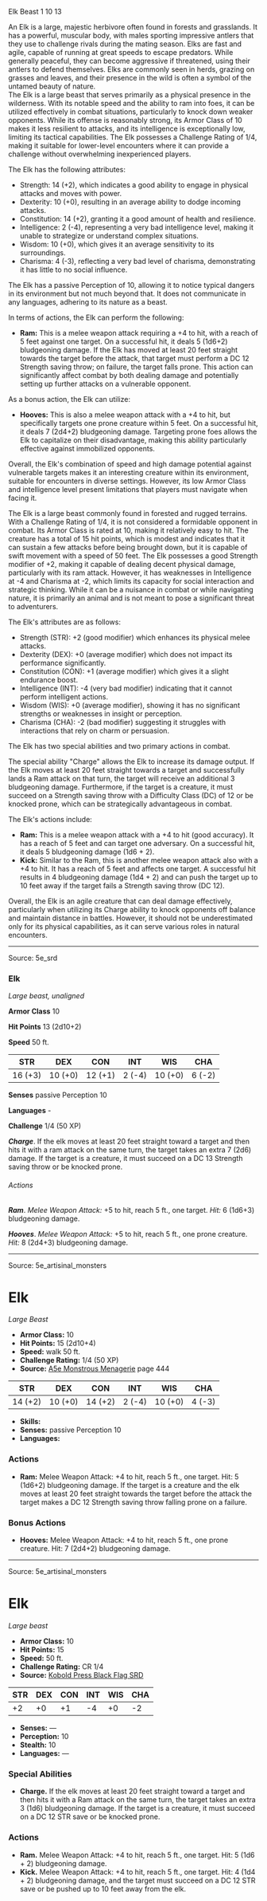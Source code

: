 <MonsterName/>Elk</MonsterName>
<CreatureType/>Beast</CreatureType>
<CR/>1</CR>
<AC/>10</AC>
<HP/>13</HP>
<summary>An Elk is a large, majestic herbivore often found in forests and grasslands. It has a powerful, muscular body, with males sporting impressive antlers that they use to challenge rivals during the mating season. Elks are fast and agile, capable of running at great speeds to escape predators. While generally peaceful, they can become aggressive if threatened, using their antlers to defend themselves. Elks are commonly seen in herds, grazing on grasses and leaves, and their presence in the wild is often a symbol of the untamed beauty of nature.</summary>

<summary>The Elk is a large beast that serves primarily as a physical presence in the wilderness. With its notable speed and the ability to ram into foes, it can be utilized effectively in combat situations, particularly to knock down weaker opponents. While its offense is reasonably strong, its Armor Class of 10 makes it less resilient to attacks, and its intelligence is exceptionally low, limiting its tactical capabilities. The Elk possesses a Challenge Rating of 1/4, making it suitable for lower-level encounters where it can provide a challenge without overwhelming inexperienced players.</summary>

<detail>

The Elk has the following attributes: 

- Strength: 14 (+2), which indicates a good ability to engage in physical attacks and moves with power.
- Dexterity: 10 (+0), resulting in an average ability to dodge incoming attacks.
- Constitution: 14 (+2), granting it a good amount of health and resilience.
- Intelligence: 2 (-4), representing a very bad intelligence level, making it unable to strategize or understand complex situations.
- Wisdom: 10 (+0), which gives it an average sensitivity to its surroundings.
- Charisma: 4 (-3), reflecting a very bad level of charisma, demonstrating it has little to no social influence.

The Elk has a passive Perception of 10, allowing it to notice typical dangers in its environment but not much beyond that. It does not communicate in any languages, adhering to its nature as a beast.

In terms of actions, the Elk can perform the following:

- **Ram:** This is a melee weapon attack requiring a +4 to hit, with a reach of 5 feet against one target. On a successful hit, it deals 5 (1d6+2) bludgeoning damage. If the Elk has moved at least 20 feet straight towards the target before the attack, that target must perform a DC 12 Strength saving throw; on failure, the target falls prone. This action can significantly affect combat by both dealing damage and potentially setting up further attacks on a vulnerable opponent.

As a bonus action, the Elk can utilize:

- **Hooves:** This is also a melee weapon attack with a +4 to hit, but specifically targets one prone creature within 5 feet. On a successful hit, it deals 7 (2d4+2) bludgeoning damage. Targeting prone foes allows the Elk to capitalize on their disadvantage, making this ability particularly effective against immobilized opponents.

Overall, the Elk's combination of speed and high damage potential against vulnerable targets makes it an interesting creature within its environment, suitable for encounters in diverse settings. However, its low Armor Class and intelligence level present limitations that players must navigate when facing it.

The Elk is a large beast commonly found in forested and rugged terrains. With a Challenge Rating of 1/4, it is not considered a formidable opponent in combat. Its Armor Class is rated at 10, making it relatively easy to hit. The creature has a total of 15 hit points, which is modest and indicates that it can sustain a few attacks before being brought down, but it is capable of swift movement with a speed of 50 feet. The Elk possesses a good Strength modifier of +2, making it capable of dealing decent physical damage, particularly with its ram attack. However, it has weaknesses in Intelligence at -4 and Charisma at -2, which limits its capacity for social interaction and strategic thinking. While it can be a nuisance in combat or while navigating nature, it is primarily an animal and is not meant to pose a significant threat to adventurers.

The Elk's attributes are as follows:
- Strength (STR): +2 (good modifier) which enhances its physical melee attacks.
- Dexterity (DEX): +0 (average modifier) which does not impact its performance significantly.
- Constitution (CON): +1 (average modifier) which gives it a slight endurance boost.
- Intelligence (INT): -4 (very bad modifier) indicating that it cannot perform intelligent actions.
- Wisdom (WIS): +0 (average modifier), showing it has no significant strengths or weaknesses in insight or perception.
- Charisma (CHA): -2 (bad modifier) suggesting it struggles with interactions that rely on charm or persuasion.

The Elk has two special abilities and two primary actions in combat. 

The special ability "Charge" allows the Elk to increase its damage output. If the Elk moves at least 20 feet straight towards a target and successfully lands a Ram attack on that turn, the target will receive an additional 3 bludgeoning damage. Furthermore, if the target is a creature, it must succeed on a Strength saving throw with a Difficulty Class (DC) of 12 or be knocked prone, which can be strategically advantageous in combat.

The Elk's actions include:
- **Ram:** This is a melee weapon attack with a +4 to hit (good accuracy). It has a reach of 5 feet and can target one adversary. On a successful hit, it deals 5 bludgeoning damage (1d6 + 2). 
- **Kick:** Similar to the Ram, this is another melee weapon attack also with a +4 to hit. It has a reach of 5 feet and affects one target. A successful hit results in 4 bludgeoning damage (1d4 + 2) and can push the target up to 10 feet away if the target fails a Strength saving throw (DC 12). 

Overall, the Elk is an agile creature that can deal damage effectively, particularly when utilizing its Charge ability to knock opponents off balance and maintain distance in battles. However, it should not be underestimated only for its physical capabilities, as it can serve various roles in natural encounters.</detail>



---

Source: 5e_srd

### Elk

*Large beast, unaligned*

**Armor Class** 10

**Hit Points** 13 (2d10+2)

**Speed** 50 ft.

| STR     | DEX     | CON     | INT    | WIS     | CHA    |
|---------|---------|---------|--------|---------|--------|
| 16 (+3) | 10 (+0) | 12 (+1) | 2 (-4) | 10 (+0) | 6 (-2) |

**Senses** passive Perception 10

**Languages** -

**Challenge** 1/4 (50 XP)

***Charge***. If the elk moves at least 20 feet straight toward a target and then hits it with a ram attack on the same turn, the target takes an extra 7 (2d6) damage. If the target is a creature, it must succeed on a DC 13 Strength saving throw or be knocked prone.

###### Actions

***Ram***. *Melee Weapon Attack:* +5 to hit, reach 5 ft., one target. *Hit:* 6 (1d6+3) bludgeoning damage.

***Hooves***. *Melee Weapon Attack:* +5 to hit, reach 5 ft., one prone creature. *Hit:* 8 (2d4+3) bludgeoning damage.



---

Source: 5e_artisinal_monsters

# Elk

*Large* *Beast*

- **Armor Class:** 10
- **Hit Points:** 15 (2d10+4)
- **Speed:** walk 50 ft.
- **Challenge Rating:** 1/4 (50 XP)
- **Source:** [A5e Monstrous Menagerie](https://enpublishingrpg.com/products/level-up-monstrous-menagerie-a5e) page 444

| STR | DEX | CON | INT | WIS | CHA |
| --- | --- | --- | --- | --- | --- |
| 14 (+2) | 10 (+0) | 14 (+2) | 2 (-4) | 10 (+0) | 4 (-3) |

- **Skills:** 
- **Senses:** passive Perception 10
- **Languages:** 

### Actions

- **Ram:** Melee Weapon Attack: +4 to hit, reach 5 ft., one target. Hit: 5 (1d6+2) bludgeoning damage. If the target is a creature and the elk moves at least 20 feet straight towards the target before the attack  the target makes a DC 12 Strength saving throw  falling prone on a failure.

### Bonus Actions

- **Hooves:** Melee Weapon Attack: +4 to hit, reach 5 ft., one prone creature. Hit: 7 (2d4+2) bludgeoning damage.






---

Source: 5e_artisinal_monsters

# Elk

*Large beast*

- **Armor Class:** 10
- **Hit Points:** 15
- **Speed:** 50 ft.
- **Challenge Rating:** CR 1/4
- **Source:** [Kobold Press Black Flag SRD](https://koboldpress.com/black-flag-roleplaying/)

| STR | DEX | CON | INT | WIS | CHA |
| --- | --- | --- | --- | --- | --- |
| +2 | +0 | +1 | -4 | +0 | -2 |

- **Senses:** —
- **Perception:** 10
- **Stealth:** 10
- **Languages:** —

### Special Abilities

- **Charge.** If the elk moves at least 20 feet straight toward a target and then hits it with a Ram attack on the same turn, the target takes an extra 3 (1d6) bludgeoning damage. If the target is a creature, it must succeed on a DC 12 STR save or be knocked prone.

### Actions

- **Ram.** Melee Weapon Attack: +4 to hit, reach 5 ft., one target. Hit: 5 (1d6 + 2) bludgeoning damage.
- **Kick.** Melee Weapon Attack: +4 to hit, reach 5 ft., one target. Hit: 4 (1d4 + 2) bludgeoning damage, and the target must succeed on a DC 12 STR save or be pushed up to 10 feet away from the elk.



